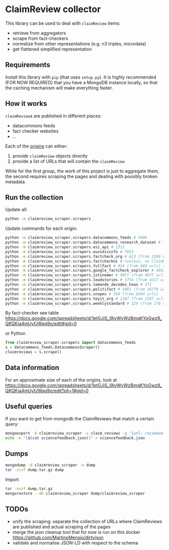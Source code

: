 # ClaimReview collector

This library can be used to deal with `claimReview` items:
- retrieve from aggregators
- scrape from fact-checkers
- normalize from other representations (e.g. n3 triples, microdata)
- get flattened simplified representation

## Requirements

Install this library with `pip` (that uses `setup.py`).
It is highly recommended (FOR NOW REQUIRED) that you have a MongoDB instance locally, so that the caching mechanism will make everything faster.

## How it works

`claimReview`s are published in different places:

- datacommons feeds
- fact checker websites
- ...

Each of the [origins](claimreviews/scrapers/) can either:

1. provide `claimReview` objects directly
2. provide a list of URLs that will contain the `claimReview`

While for the first group, the work of this project is just to aggregate them, the second requires scraping the pages and dealing with possibly broken metadata.

## Run the collection

Update all:

```bash
python -m claimreview_scraper.scrapers
```

Update commands for each origin:

```bash
python -m claimreview_scraper.scrapers.datacommons_feeds # 3406
python -m claimreview_scraper.scrapers.datacommons_research_dataset # 11501 (from 5764 initial + 5737 full rescraped)
python -m claimreview_scraper.scrapers.esi_api # 1311
python -m claimreview_scraper.scrapers.euvsdisinfo # 7053
python -m claimreview_scraper.scrapers.factcheck_org # 623 (from 2280 urls) (distinct url in datasets_resources.claim_reviews: 1120, claimreview_scraper.claim_reviews: 1095)
python -m claimreview_scraper.scrapers.factcheckni # useless, no ClaimReview here (85 vs 79 old)
python -m claimreview_scraper.scrapers.fullfact # 924 (from 689 urls) (1439 vs 1348)
python -m claimreview_scraper.scrapers.google_factcheck_explorer # 45822
python -m claimreview_scraper.scrapers.istinomer # 4077 (from 4077 urls)
python -m claimreview_scraper.scrapers.leadstories # 1754 (from 4217 urls)
python -m claimreview_scraper.scrapers.lemonde_decodex_hoax # 371
python -m claimreview_scraper.scrapers.politifact # 3981 (from 16770 urls)
python -m claimreview_scraper.scrapers.snopes # 350 (from 8204 urls)
python -m claimreview_scraper.scrapers.teyit_org # 1187 (from 1197 urls)
python -m claimreview_scraper.scrapers.weeklystandard # 129 (from 170 urls)
```

By fact-checker see table https://docs.google.com/spreadsheets/d/1etGJjS_l9iyWyWzBmqKYoGwz9_QKQKia4mUyfJWag9o/edit#gid=0

or Python
```python
from claimreview_scraper.scrapers import datacommons_feeds
s = datacommons_feeds.DatacommonsScraper()
claimreviews = s.scrape()
```

## Data information

For an approximate size of each of the origins, look at https://docs.google.com/spreadsheets/d/1etGJjS_l9iyWyWzBmqKYoGwz9_QKQKia4mUyfJWag9o/edit?pli=1#gid=0

## Useful queries

If you want to get from mongodb the ClaimReviews that match a certain query:

```bash
mongoexport -d claimreview_scraper -c claim_reviews -q '{url: /sciencefeedback|climatefeedback|healthfeedback/}' | sed '$!s/$/,/' > sciencefeedback.json
echo -e "[$(cat sciencefeedback.json)]" > sciencefeedback.json
```

## Dumps

```bash
mongodump -d claimreview_scraper -o dump
tar -zcvf dump.tar.gz dump
```

Import
```bash
tar -xvzf dump.tar.gz
mongorestore --db claimreview_scraper dump/claimreview_scraper
```

## TODOs

- unify the scraping: separate the collection of URLs where ClaimReviews are published and actual scraping of the pages
- merge the json cleanup tool that for now is run on this docker https://github.com/MartinoMensio/dirtyjson
- validate and normalise JSON-LD with respect to the schema
